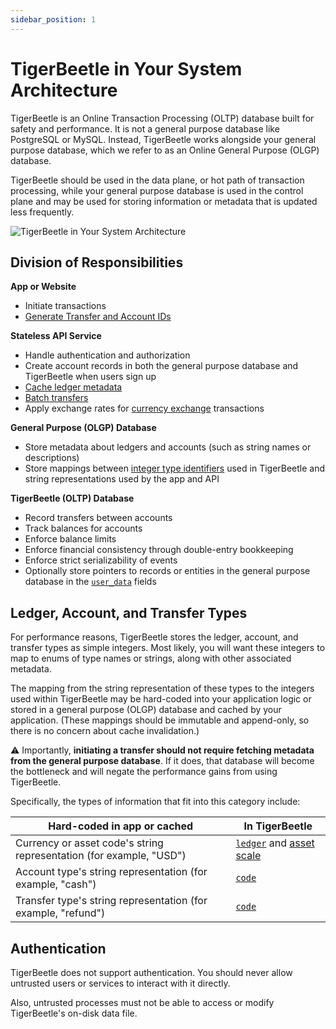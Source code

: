 ```yaml
---
sidebar_position: 1
---
```


# TigerBeetle in Your System Architecture

TigerBeetle is an Online Transaction Processing (OLTP) database built for safety and performance. It
is not a general purpose database like PostgreSQL or MySQL. Instead, TigerBeetle works alongside
your general purpose database, which we refer to as an Online General Purpose (OLGP) database.

TigerBeetle should be used in the data plane, or hot path of transaction processing, while your
general purpose database is used in the control plane and may be used for storing information or
metadata that is updated less frequently.

![TigerBeetle in Your System Architecture](https://github.com/tigerbeetle/tigerbeetle/assets/3262610/c145acd5-ec6e-49f4-9bd0-77cd242d2b8f)

## Division of Responsibilities

**App or Website**

- Initiate transactions
- [Generate Transfer and Account IDs](./reliable-transaction-submission.md#the-app-or-browser-should-generate-the-id)

**Stateless API Service**

- Handle authentication and authorization
- Create account records in both the general purpose database and TigerBeetle when users sign up
- [Cache ledger metadata](#ledger-account-and-transfer-types)
- [Batch transfers](../api-reference/requests/README.md#batching-events)
- Apply exchange rates for [currency exchange](./recipes/currency-exchange.md) transactions

**General Purpose (OLGP) Database**

- Store metadata about ledgers and accounts (such as string names or descriptions)
- Store mappings between [integer type identifiers](#ledger-account-and-transfer-types) used in
  TigerBeetle and string representations used by the app and API

**TigerBeetle (OLTP) Database**

- Record transfers between accounts
- Track balances for accounts
- Enforce balance limits
- Enforce financial consistency through double-entry bookkeeping
- Enforce strict serializability of events
- Optionally store pointers to records or entities in the general purpose database in the
  [`user_data`](./data-modeling.md#user_data) fields

## Ledger, Account, and Transfer Types

For performance reasons, TigerBeetle stores the ledger, account, and transfer types as simple
integers. Most likely, you will want these integers to map to enums of type names or strings, along
with other associated metadata.

The mapping from the string representation of these types to the integers used within TigerBeetle
may be hard-coded into your application logic or stored in a general purpose (OLGP) database and
cached by your application. (These mappings should be immutable and append-only, so there is no
concern about cache invalidation.)

⚠️ Importantly, **initiating a transfer should not require fetching metadata from the general
purpose database**. If it does, that database will become the bottleneck and will negate the
performance gains from using TigerBeetle.

Specifically, the types of information that fit into this category include:

| Hard-coded in app or cached                                         | In TigerBeetle                                                                               |
| ------------------------------------------------------------------- | -------------------------------------------------------------------------------------------- |
| Currency or asset code's string representation (for example, "USD") | [`ledger`](./data-modeling.md#asset-scale) and [asset scale](./data-modeling.md#asset-scale) |
| Account type's string representation (for example, "cash")          | [`code`](./data-modeling.md#code)                                                            |
| Transfer type's string representation (for example, "refund")       | [`code`](./data-modeling.md#code)                                                            |

## Authentication

TigerBeetle does not support authentication. You should never allow untrusted users or services to
interact with it directly.

Also, untrusted processes must not be able to access or modify TigerBeetle's on-disk data file.
